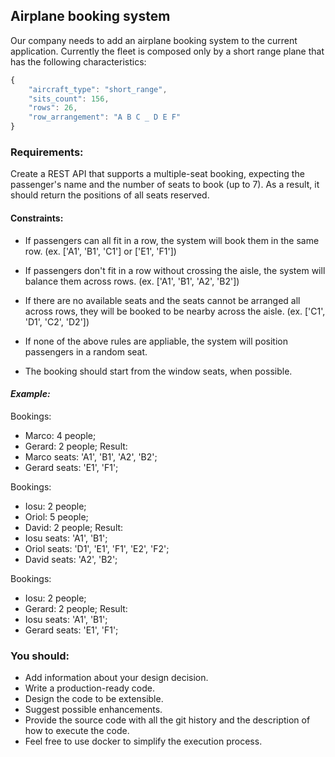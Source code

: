 ## Airplane booking system
Our company needs to add an airplane booking system to the current application.
Currently the fleet is composed only by a short range plane that has the following characteristics:

```js 
{
	"aircraft_type": "short_range",
	"sits_count": 156,
	"rows": 26,
	"row_arrangement": "A B C _ D E F"
}
```

### Requirements:
Create a REST API that supports a multiple-seat booking, expecting the passenger's name and the number of seats to book (up to 7). As a result, it should return the positions of all seats reserved.

#### Constraints:
- If passengers can all fit in a row, the system will book them in the same row. (ex. ['A1', 'B1', 'C1'] or ['E1', 'F1'])

- If passengers don't fit in a row without crossing the aisle, the system will balance them across rows. (ex. ['A1', 'B1', 'A2', 'B2'])

- If there are no available seats and the seats cannot be arranged all across rows, they will be booked to be nearby across the aisle. (ex. ['C1', 'D1', 'C2', 'D2'])

- If none of the above rules are appliable, the system will position passengers in a random seat.

- The booking should start from the window seats, when possible.

#### *Example:*

Bookings:
  * Marco: 4 people;
  * Gerard: 2 people;
Result:
  * Marco seats: 'A1', 'B1', 'A2', 'B2';
  * Gerard seats: 'E1', 'F1'; 

Bookings:
  * Iosu: 2 people;
  * Oriol: 5 people;
  * David: 2 people;
Result:
  * Iosu seats: 'A1', 'B1';
  * Oriol seats: 'D1', 'E1', 'F1', 'E2', 'F2';
  * David seats: 'A2', 'B2';

Bookings:
  * Iosu: 2 people;
  * Gerard: 2 people;
Result:
  * Iosu seats: 'A1', 'B1';
  * Gerard seats: 'E1', 'F1';

### You should:
- Add information about your design decision.
- Write a production-ready code.
- Design the code to be extensible.
- Suggest possible enhancements.
- Provide the source code with all the git history and the description of how to execute the code.
- Feel free to use docker to simplify the execution process. 
